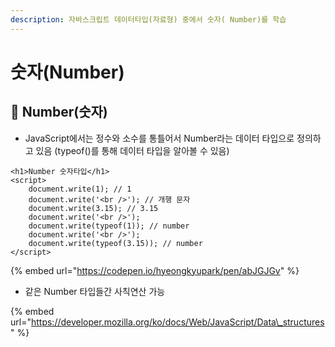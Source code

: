 ```yaml
---
description: 자바스크립트 데이터타입(자료형) 중에서 숫자( Number)를 학습
---
```


# 숫자\(Number\)

## 📕 Number\(숫자\)

* JavaScript에서는 정수와 소수를 통틀어서 Number라는 데이터 타입으로 정의하고 있음 \(typeof\(\)를 통해 데이터 타입을 알아볼 수 있음\) 

```markup
<h1>Number 숫자타입</h1>
<script>
    document.write(1); // 1
    document.write('<br />'); // 개행 문자
    document.write(3.15); // 3.15
    document.write('<br />');
    document.write(typeof(1)); // number
    document.write('<br />');
    document.write(typeof(3.15)); // number
</script>
```

{% embed url="https://codepen.io/hyeongkyupark/pen/abJGJGv" %}

* 같은 Number 타입들간 사칙연산 가능

{% embed url="https://developer.mozilla.org/ko/docs/Web/JavaScript/Data\_structures" %}



